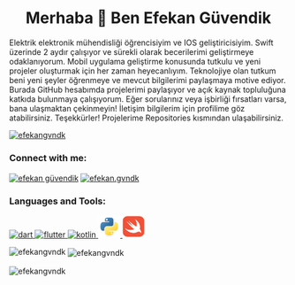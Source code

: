 <h1 align="center">Merhaba 👋 Ben Efekan Güvendik</h1>
  Elektrik elektronik mühendisliği öğrencisiyim ve IOS geliştiricisiyim. Swift üzerinde 2 aydır çalışıyor ve sürekli olarak becerilerimi geliştirmeye odaklanıyorum. Mobil uygulama geliştirme konusunda tutkulu ve yeni projeler oluşturmak için her zaman heyecanlıyım. Teknolojiye olan tutkum beni yeni şeyler öğrenmeye ve mevcut bilgilerimi paylaşmaya motive ediyor. Burada GitHub hesabımda projelerimi paylaşıyor ve açık kaynak topluluğuna katkıda bulunmaya çalışıyorum. Eğer sorularınız veya işbirliği fırsatları varsa, bana ulaşmaktan çekinmeyin! İletişim bilgilerim için profilime göz atabilirsiniz. Teşekkürler! 
Projelerime Repositories kısmından ulaşabilirsiniz.

<p align="left"> <a href="https://github.com/ryo-ma/github-profile-trophy"><img src="https://github-profile-trophy.vercel.app/?username=efekangvndk" alt="efekangvndk" /></a> </p>

<h3 align="left">Connect with me:</h3>
<p align="left">
<a href="https://linkedin.com/in/efekan güvendik" target="blank"><img align="center" src="https://raw.githubusercontent.com/rahuldkjain/github-profile-readme-generator/master/src/images/icons/Social/linked-in-alt.svg" alt="efekan güvendik" height="30" width="40" /></a>
<a href="https://instagram.com/efekan.gvndk" target="blank"><img align="center" src="https://raw.githubusercontent.com/rahuldkjain/github-profile-readme-generator/master/src/images/icons/Social/instagram.svg" alt="efekan.gvndk" height="30" width="40" /></a>
</p>

<h3 align="left">Languages and Tools:</h3>
<p align="left"> <a href="https://dart.dev" target="_blank" rel="noreferrer"> <img src="https://www.vectorlogo.zone/logos/dartlang/dartlang-icon.svg" alt="dart" width="40" height="40"/> </a> <a href="https://flutter.dev" target="_blank" rel="noreferrer"> <img src="https://www.vectorlogo.zone/logos/flutterio/flutterio-icon.svg" alt="flutter" width="40" height="40"/> </a> <a href="https://kotlinlang.org" target="_blank" rel="noreferrer"> <img src="https://www.vectorlogo.zone/logos/kotlinlang/kotlinlang-icon.svg" alt="kotlin" width="40" height="40"/> </a> <a href="https://www.python.org" target="_blank" rel="noreferrer"> <img src="https://raw.githubusercontent.com/devicons/devicon/master/icons/python/python-original.svg" alt="python" width="40" height="40"/> </a> <a href="https://developer.apple.com/swift/" target="_blank" rel="noreferrer"> <img src="https://raw.githubusercontent.com/devicons/devicon/master/icons/swift/swift-original.svg" alt="swift" width="40" height="40"/> </a> </p>

<p><img align="left" src="https://github-readme-stats.vercel.app/api/top-langs?username=efekangvndk&show_icons=true&locale=en&layout=compact" alt="efekangvndk" /></p>

<p>&nbsp;<img align="center" src="https://github-readme-stats.vercel.app/api?username=efekangvndk&show_icons=true&locale=en" alt="efekangvndk" /></p>

<p><img align="center" src="https://github-readme-streak-stats.herokuapp.com/?user=efekangvndk&" alt="efekangvndk" /></p>
